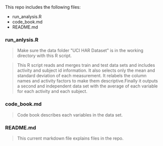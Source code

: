 This repo includes the following files:

* run_analysis.R
* code_book.md
* README.md

### run_anlysis.R
>Make sure the data folder "UCI HAR Dataset" is in the working directory with this R script.

>This R script reads and merges train and test data sets and includes activity and subject id information. It also selects only the mean and standard deviation of each measurement. It relabels the column names and activity factors to make them descriptive.Finally it outputs a second and independent data set with the average of each variable for each activity and each subject.

### code_book.md
>Code book describes each variables in the data set.

### README.md
>This current markdown file explains files in the repo.